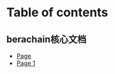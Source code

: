 # Table of contents

## berachain核心文档

* [Page](README.md)
* [Page 1](berachain-he-xin-wen-dang/page-1.md)
